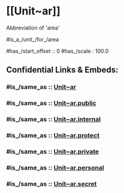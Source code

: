 
# [[Unit~ar]] 

Abbreviation of 'area' 

#is_a_/unit_/for_/area 


#has_/start_offset :: 0
#has_/scale : 100.0


## Confidential Links & Embeds: 

### #is_/same_as :: [Unit~ar](/_Standards/Unit/SI-Unit/derived_Unit/Unit~ar.md) 

### #is_/same_as :: [Unit~ar.public](/_public/Unit/SI-Unit/derived_Unit/Unit~ar.public.md) 

### #is_/same_as :: [Unit~ar.internal](/_internal/Unit/SI-Unit/derived_Unit/Unit~ar.internal.md) 

### #is_/same_as :: [Unit~ar.protect](/_protect/Unit/SI-Unit/derived_Unit/Unit~ar.protect.md) 

### #is_/same_as :: [Unit~ar.private](/_private/Unit/SI-Unit/derived_Unit/Unit~ar.private.md) 

### #is_/same_as :: [Unit~ar.personal](/_personal/Unit/SI-Unit/derived_Unit/Unit~ar.personal.md) 

### #is_/same_as :: [Unit~ar.secret](/_secret/Unit/SI-Unit/derived_Unit/Unit~ar.secret.md)


